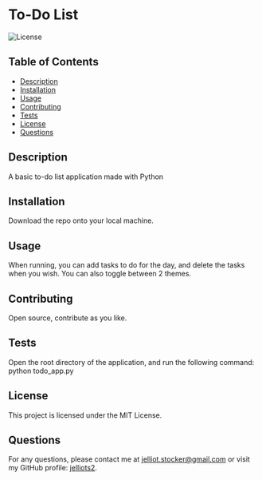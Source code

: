 
# To-Do List

![License](https://img.shields.io/badge/License-MIT-green)

## Table of Contents
- [Description](#description)
- [Installation](#installation)
- [Usage](#usage)
- [Contributing](#contributing)
- [Tests](#tests)
- [License](#license)
- [Questions](#questions)

## Description
A basic to-do list application made with Python

## Installation
Download the repo onto your local machine.

## Usage
When running, you can add tasks to do for the day, and delete the tasks when you wish. You can also  toggle between 2 themes.

## Contributing
Open source, contribute as you like.

## Tests
Open the root directory of the application, and run the following command: python todo_app.py

## License
This project is licensed under the MIT License.

## Questions
For any questions, please contact me at [jelliot.stocker@gmail.com](mailto:jelliot.stocker@gmail.com) or visit my GitHub profile: [jelliots2](https://github.com/jelliots2).

    
